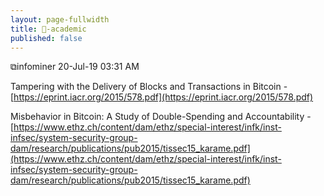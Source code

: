 ```yaml
---
layout: page-fullwidth
title: 🧾-academic
published: false
---
```


⧉infominer 20-Jul-19 03:31 AM

Tampering with the Delivery of Blocks and Transactions in Bitcoin -[https://eprint.iacr.org/2015/578.pdf](https://eprint.iacr.org/2015/578.pdf)

Misbehavior in Bitcoin: A Study of Double-Spending and Accountability -[https://www.ethz.ch/content/dam/ethz/special-interest/infk/inst-infsec/system-security-group-dam/research/publications/pub2015/tissec15_karame.pdf](https://www.ethz.ch/content/dam/ethz/special-interest/infk/inst-infsec/system-security-group-dam/research/publications/pub2015/tissec15_karame.pdf)